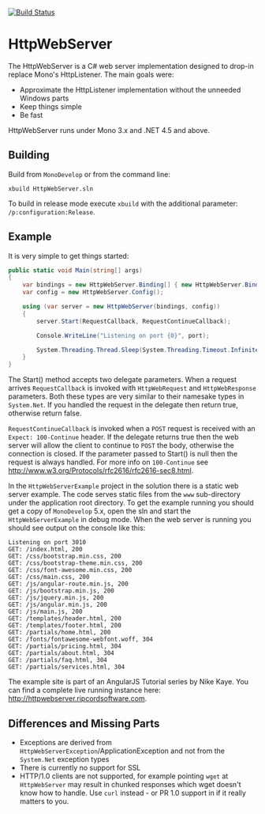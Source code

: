 [![Build Status](https://travis-ci.org/RipcordSoftware/HttpWebServer.svg?branch=master)](https://travis-ci.org/RipcordSoftware/HttpWebServer)

HttpWebServer
=============
The HttpWebServer is a C# web server implementation designed to drop-in replace Mono's HttpListener. The main goals were:
* Approximate the HttpListener implementation without the unneeded Windows parts
* Keep things simple
* Be fast

HttpWebServer runs under Mono 3.x and .NET 4.5 and above.

Building
----
Build from `MonoDevelop` or from the command line:
```shell
xbuild HttpWebServer.sln
```
To build in release mode execute `xbuild` with the additional parameter: `/p:configuration:Release`.

Example
---
It is very simple to get things started:
```C#
public static void Main(string[] args)
{
    var bindings = new HttpWebServer.Binding[] { new HttpWebServer.Binding("127.0.0.1", port, false) };
    var config = new HttpWebServer.Config();

    using (var server = new HttpWebServer(bindings, config))
    {
        server.Start(RequestCallback, RequestContinueCallback);

        Console.WriteLine("Listening on port {0}", port);

        System.Threading.Thread.Sleep(System.Threading.Timeout.Infinite);
    }
}
```
The Start() method accepts two delegate parameters. When a request arrives `RequestCallback` is invoked with  `HttpWebRequest` and `HttpWebResponse` parameters. Both these types are very similar to their namesake types in `System.Net`. If you handled the request in the delegate then return true, otherwise return false.

`RequestContinueCallback` is invoked when a `POST` request is received with an `Expect: 100-Continue` header. If the delegate returns true then the web server will allow the client to continue to `POST` the body, otherwise the connection is closed. If the parameter passed to Start() is null then the request is always handled. For more info on `100-Continue` see http://www.w3.org/Protocols/rfc2616/rfc2616-sec8.html.

In the `HttpWebServerExample` project in the solution there is a static web server example. The code serves static files from the `www` sub-directory under the application root directory. To get the example running you should get a copy of `MonoDevelop` 5.x, open the sln and start the `HttpWebServerExample` in debug mode. When the web server is running you should see output on the console like this:
```
Listening on port 3010
GET: /index.html, 200
GET: /css/bootstrap.min.css, 200
GET: /css/bootstrap-theme.min.css, 200
GET: /css/font-awesome.min.css, 200
GET: /css/main.css, 200
GET: /js/angular-route.min.js, 200
GET: /js/bootstrap.min.js, 200
GET: /js/jquery.min.js, 200
GET: /js/angular.min.js, 200
GET: /js/main.js, 200
GET: /templates/header.html, 200
GET: /templates/footer.html, 200
GET: /partials/home.html, 200
GET: /fonts/fontawesome-webfont.woff, 304
GET: /partials/pricing.html, 304
GET: /partials/about.html, 304
GET: /partials/faq.html, 304
GET: /partials/services.html, 304
```
The example site is part of an AngularJS Tutorial series by Nike Kaye. You can find a complete live running instance here: http://httpwebserver.ripcordsoftware.com.

Differences and Missing Parts
-------------
* Exceptions are derived from `HttpWebServerException`/ApplicationException and not from the `System.Net` exception types
* There is currently no support for SSL
* HTTP/1.0 clients are not supported, for example pointing `wget` at `HttpWebServer` may result in chunked responses which wget doesn't know how to handle. Use `curl` instead - or PR 1.0 support in if it really matters to you.
